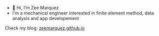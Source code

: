 - 👋 Hi, I’m Zee Marquez
- I'm a mechanical engineer interested in finite element method, data analysis and app developement

Check my blog: [zeemarquez.github.io](https://zeemarquez.github.io/)

<!---
zeemarquez/zeemarquez is a ✨ special ✨ repository because its `README.md` (this file) appears on your GitHub profile.
You can click the Preview link to take a look at your changes.
--->
